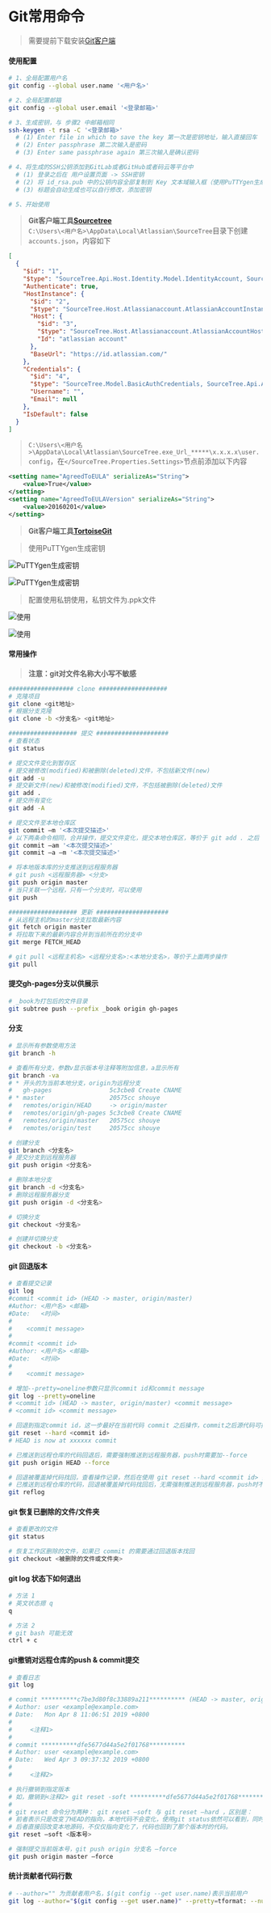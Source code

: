 # Git常用命令

> 需要提前下载安装[Git客户端](https://git-scm.com/)  

#### 使用配置

```bash
# 1、全局配置用户名
git config --global user.name '<用户名>'

# 2、全局配置邮箱
git config --global user.email '<登录邮箱>'

# 3、生成密钥，与 步骤2 中邮箱相同
ssh-keygen -t rsa -C '<登录邮箱>'
  # (1) Enter file in which to save the key 第一次是密钥地址，输入直接回车
  # (2) Enter passphrase 第二次输入是密码
  # (3) Enter same passphrase again 第三次输入是确认密码

# 4、将生成的SSH公钥添加到GitLab或者GitHub或者码云等平台中
  # (1) 登录之后在 用户设置页面 -> SSH密钥
  # (2) 将 id_rsa.pub 中的公钥内容全部复制到 Key 文本域输入框（使用PuTTYgen生成私钥也添加到此处，PuTTYgen使用下面有介绍）
  # (3) 标题会自动生成也可以自行修改，添加密钥

# 5、开始使用
```

> **Git客户端工具[Sourcetree](https://www.sourcetreeapp.com/)**  
> ```C:\Users\<用户名>\AppData\Local\Atlassian\SourceTree```目录下创建```accounts.json```，内容如下  

```json
[
  {
    "$id": "1",
    "$type": "SourceTree.Api.Host.Identity.Model.IdentityAccount, SourceTree.Api.Host.Identity",
    "Authenticate": true,
    "HostInstance": {
      "$id": "2",
      "$type": "SourceTree.Host.Atlassianaccount.AtlassianAccountInstance, SourceTree.Host.AtlassianAccount",
      "Host": {
        "$id": "3",
        "$type": "SourceTree.Host.Atlassianaccount.AtlassianAccountHost, SourceTree.Host.AtlassianAccount",
        "Id": "atlassian account"
      },
      "BaseUrl": "https://id.atlassian.com/"
    },
    "Credentials": {
      "$id": "4",
      "$type": "SourceTree.Model.BasicAuthCredentials, SourceTree.Api.Account",
      "Username": "",
      "Email": null
    },
    "IsDefault": false
  }
]
```

> ```C:\Users\<用户名>\AppData\Local\Atlassian\SourceTree.exe_Url_*****\x.x.x.x\user.config```，在```</SourceTree.Properties.Settings>```节点前添加以下内容  

```xml
<setting name="AgreedToEULA" serializeAs="String">
    <value>True</value>
</setting>
<setting name="AgreedToEULAVersion" serializeAs="String">
    <value>20160201</value>
</setting>
```

> **Git客户端工具[TortoiseGit](https://tortoisegit.org/)**  

> 使用PuTTYgen生成密钥  

![PuTTYgen生成密钥](../images/git-svn-1.png)

![PuTTYgen生成密钥](../images/git-svn-2.png)

> 配置使用私钥使用，私钥文件为.ppk文件  

![使用](../images/git-svn-3.png)

![使用](../images/git-svn-4.png)

#### 常用操作

> **注意：git对文件名称大小写不敏感**  

```bash
################## clone ###################
# 克隆项目
git clone <git地址>
# 根据分支克隆
git clone -b <分支名> <git地址>

################### 提交 ####################
# 查看状态
git status

# 提交文件变化到暂存区
# 提交被修改(modified)和被删除(deleted)文件，不包括新文件(new)
git add -u
# 提交新文件(new)和被修改(modified)文件，不包括被删除(deleted)文件
git add .
# 提交所有变化
git add -A

# 提交文件至本地仓库区
git commit –m '<本次提交描述>'
# 以下两条命令相同，合并操作，提交文件变化，提交本地仓库区，等价于 git add . 之后 git commit –m '<本次提交描述>'
git commit –am '<本次提交描述>'
git commit –a –m '<本次提交描述>'

# 将本地版本库的分支推送到远程服务器
# git push <远程服务器> <分支>
git push origin master
# 当只关联一个远程，只有一个分支时，可以使用
git push

################### 更新 ####################
# 从远程主机的master分支拉取最新内容 
git fetch origin master
# 将拉取下来的最新内容合并到当前所在的分支中
git merge FETCH_HEAD

# git pull <远程主机名> <远程分支名>:<本地分支名>，等价于上面两步操作
git pull
```

#### 提交gh-pages分支以供展示

```bash
# _book为打包后的文件目录
git subtree push --prefix _book origin gh-pages
```

#### 分支

```bash
# 显示所有参数使用方法
git branch -h

# 查看所有分支，参数v显示版本号注释等附加信息，a显示所有
git branch -va
# * 开头的为当前本地分支，origin为远程分支
#   gh-pages                5c3cbe8 Create CNAME
# * master                  20575cc shouye
#   remotes/origin/HEAD     -> origin/master
#   remotes/origin/gh-pages 5c3cbe8 Create CNAME
#   remotes/origin/master   20575cc shouye
#   remotes/origin/test     20575cc shouye

# 创建分支
git branch <分支名>
# 提交分支到远程服务器
git push origin <分支名>

# 删除本地分支
git branch -d <分支名>
# 删除远程服务器分支
git push origin -d <分支名>

# 切换分支
git checkout <分支名>

# 创建并切换分支
git checkout -b <分支名>
```

#### git 回退版本

```bash
# 查看提交记录
git log
#commit <commit id> (HEAD -> master, origin/master)
#Author: <用户名> <邮箱>
#Date:   <时间>
#
#    <commit message>
#
#commit <commit id>
#Author: <用户名> <邮箱>
#Date:   <时间>
#
#    <commit message>

# 增加--pretty=oneline参数只显示commit id和commit message
git log --pretty=oneline
# <commit id> (HEAD -> master, origin/master) <commit message>
# <commit id> <commit message>

# 回退到指定commit id，这一步最好在当前代码 commit 之后操作，commit之后源代码可找回
git reset --hard <commit id>
# HEAD is now at xxxxxx commit

# 已推送到远程仓库的代码回退后，需要强制推送到远程服务器，push时需要加--force
git push origin HEAD --force

# 回退被覆盖掉代码找回，查看操作记录，然后在使用 git reset --hard <commit id> 找回
# 已推送到远程仓库的代码，回退被覆盖掉代码找回后，无需强制推送到远程服务器，push时不用加--force
git reflog
```

#### git 恢复已删除的文件/文件夹

```bash
# 查看更改的文件
git status

# 恢复工作区删除的文件，如果已 commit 的需要通过回退版本找回
git checkout <被删除的文件或文件夹>
```

#### git log 状态下如何退出

```bash
# 方法 1
# 英文状态摁 q
q

# 方法 2
# git bash 可能无效
ctrl + c
```

#### git撤销对远程仓库的push & commit提交

```bash
# 查看日志
git log

# commit **********c7be3d80f8c33889a211********** (HEAD -> master, origin/master, origin/HEAD)
# Author: user <example@example.com>
# Date:   Mon Apr 8 11:06:51 2019 +0800
# 
#     <注释1>
# 
# commit **********dfe5677d44a5e2f01768**********
# Author: user <example@example.com>
# Date:   Wed Apr 3 09:37:32 2019 +0800
# 
#     <注释2>

# 执行撤销到指定版本
# 如，撤销到<注释2> git reset -soft **********dfe5677d44a5e2f01768**********
# 
# git reset 命令分为两种： git reset –soft 与 git reset –hard ，区别是：
# 前者表示只是改变了HEAD的指向，本地代码不会变化，使用git status依然可以看到，同时也可以git commit提交。
# 后者直接回改变本地源码，不仅仅指向变化了，代码也回到了那个版本时的代码。
git reset –soft <版本号>

# 强制提交当前版本号，git push origin 分支名 –force
git push origin master –force
```

#### 统计贡献者代码行数

```bash
# --author="" 为贡献者用户名，$(git config --get user.name)表示当前用户
git log --author="$(git config --get user.name)" --pretty=tformat: --numstat | awk '{ add += $1; subs += $2; loc += $1 - $2 } END { printf "added lines: %s, removed lines: %s, total lines: %s\n", add, subs, loc }' -
```